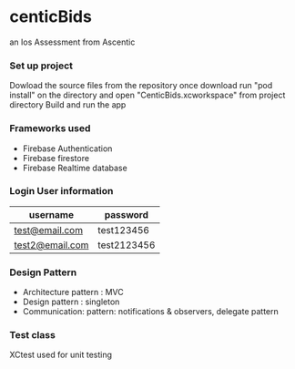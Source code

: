 # centicBids
an Ios Assessment from Ascentic

### Set up project
Dowload the source files from the repository 
once download run "pod install" on the directory 
and open "CenticBids.xcworkspace" from project directory 
Build and run the app

### Frameworks used 

- Firebase Authentication 
- Firebase firestore
- Firebase Realtime database

### Login User information 

| username | password |
| ------ | ------ |
| test@email.com | test123456 |
| test2@email.com | test2123456 |

### Design Pattern 
- Architecture pattern : MVC
- Design pattern : singleton
- Communication: pattern: notifications & observers, delegate pattern 

### Test class

XCtest used for unit testing 
